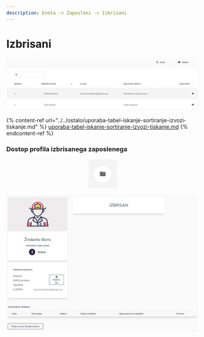 ```yaml
---
description: Enota -> Zaposleni -> Izbrisani
---
```


# Izbrisani

![](../../.gitbook/assets/Enota_zaposleni_izbrisani_pogled.PNG)

{% content-ref url="../../ostalo/uporaba-tabel-iskanje-sortiranje-izvozi-tiskanje.md" %}
[uporaba-tabel-iskanje-sortiranje-izvozi-tiskanje.md](../../ostalo/uporaba-tabel-iskanje-sortiranje-izvozi-tiskanje.md)
{% endcontent-ref %}

### Dostop profila izbrisanega zaposlenega

<div align="center"><img src="../../.gitbook/assets/Knjiga_ikona_mapa.png" alt="Ikona za dostopanje do profila zaposlenega."></div>

![](../../.gitbook/assets/Enota_zaposleni_izbrisani_kartica.PNG)
